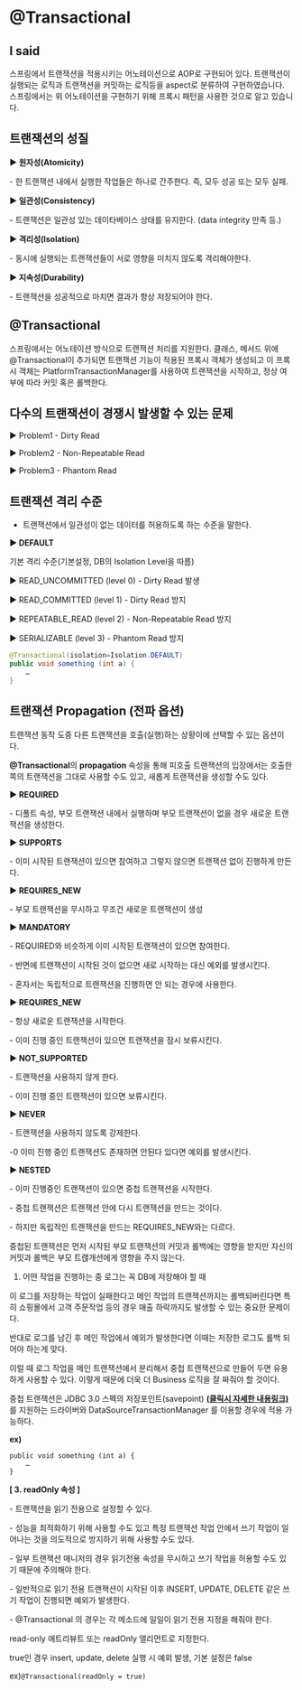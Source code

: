 # @Transactional



## I said

스프링에서 트랜잭션을 적용시키는 어노테이션으로 AOP로 구현되어 있다. 트랜잭션이 실행되는 로직과 트랜잭션을 커밋하는 로직등을 aspect로 분류하여 구현하였습니다. 스프링에서는 위 어노테이션을 구현하기 위해 프록시 패턴을 사용한 것으로 알고 있습니다.



## 트랜잭션의 성질



**▶ 원자성(Atomicity)**

 \- 한 트랜잭션 내에서 실행한 작업들은 하나로 간주한다. 즉, 모두 성공 또는 모두 실패. 

**▶ 일관성(Consistency)**

 \- 트랜잭션은 일관성 있는 데이타베이스 상태를 유지한다. (data integrity 만족 등.)

**▶ 격리성(Isolation)**

 \- 동시에 실행되는 트랜잭션들이 서로 영향을 미치지 않도록 격리해야한다.

**▶ 지속성(Durability)**

 \- 트랜잭션을 성공적으로 마치면 결과가 항상 저장되어야 한다.



## @Transactional



스프링에서는 어노테이션 방식으로 트랜잭션 처리를 지원한다. 클래스, 메서드 위에 @Transactional이 추가되면 트랜잭션 기능이 적용된 프록시 객체가 생성되고 이 프록시 객체는 PlatformTransactionManager를 사용하여 트랜잭션을 시작하고, 정상 여부에 따라 커밋 혹은 롤백한다.



## 다수의 트랜잭션이 경쟁시 발생할 수 있는 문제



▶ Problem1 - Dirty Read

▶ Problem2 - Non-Repeatable Read

▶ Problem3 - Phantom Read



## 트랜잭션 격리 수준

- 트랜잭션에서 일관성이 없는 데이터를 허용하도록 하는 수준을 말한다.



**▶ DEFAULT**

기본 격리 수준(기본설정, DB의 Isolation Level을 따름)

▶ READ_UNCOMMITTED (level 0) - Dirty Read 발생

▶ READ_COMMITTED (level 1) - Dirty Read 방지

▶ REPEATABLE_READ (level 2) - Non-Repeatable Read 방지

▶ SERIALIZABLE (level 3) - Phantom Read 방지



```java
@Transactional(isolation=Isolation.DEFAULT)
public void something (int a) {
    …
}
```



## 트랜잭션 Propagation (전파 옵션)



트랜잭션 동작 도중 다른 트랜잭션을 호출(실행)하는 상황이에 선택할 수 있는 옵션이다.

**@Transactional**의 **propagation** 속성을 통해 피호출 트랜잭션의 입장에서는 호출한 쪽의 트랜잭션을 그대로 사용할 수도 있고, 새롭게 트랜잭션을 생성할 수도 있다.



**▶ REQUIRED**

 \- 디폴트 속성, 부모 트랜잭션 내에서 실행하며 부모 트랜잭션이 없을 경우 새로운 트랜잭션을 생성한다.



**▶ SUPPORTS**

 \- 이미 시작된 트랜잭션이 있으면 참여하고 그렇지 않으면 트랜잭션 없이 진행하게 만든다. 



**▶ REQUIRES_NEW**

 \- 부모 트랜잭션을 무시하고 무조건 새로운 트랜잭션이 생성



**▶ MANDATORY**

 \- REQUIRED와 비슷하게 이미 시작된 트랜잭션이 있으면 참여한다. 

 \- 반면에 트랜잭션이 시작된 것이 없으면 새로 시작하는 대신 예외를 발생시킨다. 

 \- 혼자서는 독립적으로 트랜잭션을 진행하면 안 되는 경우에 사용한다.



**▶ REQUIRES_NEW**

 \- 항상 새로운 트랜잭션을 시작한다.

 \- 이미 진행 중인 트랜잭션이 있으면 트랜잭션을 잠시 보류시킨다.



**▶ NOT_SUPPORTED**

 \- 트랜잭션을 사용하지 않게 한다.

 \- 이미 진행 중인 트랜잭션이 있으면 보류시킨다.



**▶ NEVER**

 \- 트랜잭션을 사용하지 않도록 강제한다.

 -0 이미 진행 중인 트랜잭션도 존재하면 안된다 있다면 예외를 발생시킨다.



**▶ NESTED**

 \- 이미 진행중인 트랜잭션이 있으면 중첩 트랜잭션을 시작한다.

 \- 중첩 트랜잭션은 트랜잭션 안에 다시 트랜잭션을 만드는 것이다.



 \- 하지만 독립적인 트랜잭션을 만드는 REQUIRES_NEW와는 다르다.



중첩된 트랜잭션은 먼저 시작된 부모 트랜잭션의 커밋과 롤백에는 영향을 받지만 자신의 커밋과 롤백은 부모 트랝개션에게 영향을 주지 않는다.



1. 어떤 작업을 진행하는 중 로그는 꼭 DB에 저장해야 할 때

이 로그를 저장하는 작업이 실패한다고 메인 작업의 트랜잭션까지는 롤백되버린다면 특히 쇼핑몰에서 고객 주문작업 등의 경우 매출 하락까지도 발생할 수 있는 중요한 문제이다.



반대로 로그를 남긴 후 메인 작업에서 예외가 발생한다면 이때는 저장한 로그도 롤백 되어야 하는게 맞다.



이럴 때 로그 작업을 메인 트랜잭션에서 분리해서 중첩 트랜잭션으로 만들어 두면 유용하게 사용할 수 있다. 이렇게 때문에 더욱 더 Business 로직을 잘 짜줘야 할 것이다.



중첩 트랜잭션은 JDBC 3.0 스펙의 저장포인트(savepoint) **[(클릭시 자세한 내용링크)](http://goddaehee.tistory.com/162)** 를 지원하는 드라이버와 DataSourceTransactionManager 를 이용할 경우에 적용 가능하다.



**ex)**

```
public void something (int a) {
    …
}
```





**[ 3. readOnly 속성 ]**



 \- 트랜잭션을 읽기 전용으로 설정할 수 있다.



 \- 성능을 최적화하기 위해 사용할 수도 있고 특정 트랜잭션 작업 안에서 쓰기 작업이 일어나는 것을 의도적으로 방지하기 위해 사용할 수도 있다. 



 \- 일부 트랜잭션 매니저의 경우 읽기전용 속성을 무시하고 쓰기 작업을 허용할 수도 있기 때문에 주의해야 한다. 



 \- 일반적으로 읽기 전용 트랜잭션이 시작된 이후 INSERT, UPDATE, DELETE 같은 쓰기 작업이 진행되면 예외가 발생한다. 



 \- @Transactional 의 경우는 각 메소드에 일일이 읽기 전용 지정을 해줘야 한다.

  read-only 애트리뷰트 또는 readOnly 앨리먼트로 지정한다.

  true인 경우 insert, update, delete 실행 시 예외 발생, 기본 설정은 false





ex)`@Transactional(readOnly = true)`